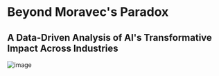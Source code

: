 # Beyond Moravec's Paradox
## A Data-Driven Analysis of AI's Transformative Impact Across Industries
![image](https://github.com/user-attachments/assets/047a06b9-4455-4689-b255-62b076bee8ae)
